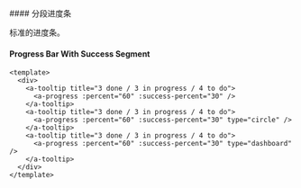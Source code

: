 <cn>
#### 分段进度条 

标准的进度条。
</cn>
<us>
#### Progress Bar With Success Segment
</us>

```tpl
<template>
  <div>
    <a-tooltip title="3 done / 3 in progress / 4 to do">
      <a-progress :percent="60" :success-percent="30" />
    </a-tooltip>
    <a-tooltip title="3 done / 3 in progress / 4 to do">
      <a-progress :percent="60" :success-percent="30" type="circle" />
    </a-tooltip>
    <a-tooltip title="3 done / 3 in progress / 4 to do">
      <a-progress :percent="60" :success-percent="30" type="dashboard" />
    </a-tooltip>
  </div>
</template>
```